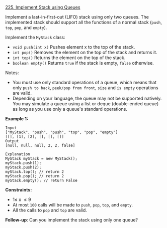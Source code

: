 ﻿[225. Implement Stack using Queues](https://leetcode.com/problems/implement-stack-using-queues/description/)


Implement a last-in-first-out (LIFO) stack using only two queues. The implemented stack should support all the functions of a normal stack (`push`, `top`, `pop`, and `empty`).

Implement the `MyStack` class:

- `void push(int x)` Pushes element x to the top of the stack.
- `int pop()` Removes the element on the top of the stack and returns it.
- `int top()` Returns the element on the top of the stack.
- `boolean empty()` Returns `true` if the stack is empty, `false` otherwise.

Notes:

- You must use only standard operations of a queue, which means that only `push to back`, `peek/pop from front`, `size` and `is empty` operations are valid.
- Depending on your language, the queue may not be supported natively. You may simulate a queue using a list or deque (double-ended queue) as long as you use only a queue's standard operations.

__Example 1:__

    Input
    ["MyStack", "push", "push", "top", "pop", "empty"]
    [[], [1], [2], [], [], []]
    Output
    [null, null, null, 2, 2, false]

    Explanation
    MyStack myStack = new MyStack();
    myStack.push(1);
    myStack.push(2);
    myStack.top(); // return 2
    myStack.pop(); // return 2
    myStack.empty(); // return False

__Constraints:__

- $1 \leq$ x $\leq 9$
- At most `100` calls will be made to `push`, `pop`, `top`, and `empty`.
- All the calls to `pop` and `top` are valid.

__Follow-up__: Can you implement the stack using only one queue?
